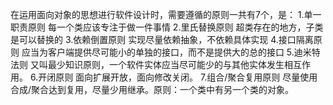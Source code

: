 在运用面向对象的思想进行软件设计时，需要遵循的原则一共有7个，是：
1.单一职责原则
	每一个类应该专注于做一件事情
2.里氏替换原则
	超类存在的地方，子类是可以替换的
3.依赖倒置原则
	实现尽量依赖抽象，不依赖具体实现
4.接口隔离原则
	应当为客户端提供尽可能小的单独的接口，而不是提供大的总的接口
5.迪米特法则
	又叫最少知识原则，一个软件实体应当尽可能少的与其他实体发生相互作用。
6.开闭原则
	面向扩展开放，面向修改关闭。
7.组合/聚合复用原则
	尽量使用合成/聚合达到复用，尽量少用继承。原则：一个类中有另一个类的对象。